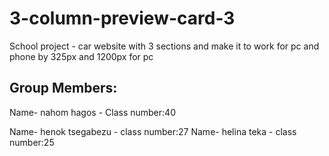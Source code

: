 # 3-column-preview-card-3
School project - car website with 3 sections and make it to work for pc and phone by 325px and 1200px for pc 
## Group Members:
Name- nahom hagos - Class number:40

Name- henok tsegabezu - class number:27
Name- helina teka - class number:25
